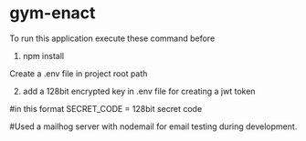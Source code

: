 # gym-enact

To run this application execute these command before

1. npm install

Create a .env file in project root path

2. add a 128bit encrypted key in .env file for creating a jwt token

#in this format
SECRET_CODE = 128bit secret code

#Used a mailhog server with nodemail for email testing during development.
